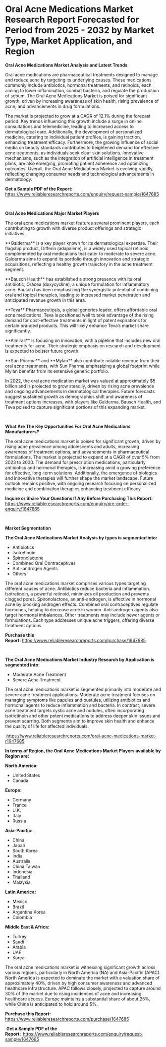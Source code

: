 <p><h1>Oral Acne Medications Market Research Report Forecasted for Period from 2025 -  2032 by Market Type, Market Application, and Region</h1></p><p><strong>Oral Acne Medications Market Analysis and Latest Trends</strong></p>
<p><p>Oral acne medications are pharmaceutical treatments designed to manage and reduce acne by targeting its underlying causes. These medications commonly include antibiotics, hormonal treatments, and retinoids, each aiming to lower inflammation, combat bacteria, and regulate the production of sebum. The Oral Acne Medications Market is poised for significant growth, driven by increasing awareness of skin health, rising prevalence of acne, and advancements in drug formulations. </p><p>The market is projected to grow at a CAGR of 12.1% during the forecast period. Key trends influencing this growth include a surge in online consultations and telemedicine, leading to increased access to dermatological care. Additionally, the development of personalized medicine, catering to individual patient profiles, is gaining traction, enhancing treatment efficacy. Furthermore, the growing influence of social media on beauty standards contributes to heightened demand for effective acne treatments, as individuals seek clear skin solutions. Innovative mechanisms, such as the integration of artificial intelligence in treatment plans, are also emerging, promoting patient adherence and optimizing outcomes. Overall, the Oral Acne Medications Market is evolving rapidly, reflecting changing consumer needs and technological advancements in dermatology.</p></p>
<p><strong>Get a Sample PDF of the Report:&nbsp;</strong> <a href="https://www.reliableresearchreports.com/enquiry/request-sample/1647685?utm_campaign=2243&utm_medium=2&utm_source=Github&utm_content=ia&utm_term=19042025&utm_id=oral-acne-medications">https://www.reliableresearchreports.com/enquiry/request-sample/1647685</a></p>
<p>&nbsp;</p>
<p><strong>Oral Acne Medications Major Market Players</strong></p>
<p><p>The oral acne medications market features several prominent players, each contributing to growth with diverse product offerings and strategic initiatives.</p><p>**Galderma** is a key player known for its dermatological expertise. Their flagship product, Differin (adapalene), is a widely used topical retinoid, complemented by oral medications that cater to moderate to severe acne. Galderma aims to expand its portfolio through innovation and strategic acquisitions, reflecting a healthy growth trajectory in the acne treatment segment.</p><p>**Bausch Health** has established a strong presence with its oral antibiotic, Oracea (doxycycline), a unique formulation for inflammatory acne. Bausch has been emphasizing the synergistic potential of combining oral and topical therapies, leading to increased market penetration and anticipated revenue growth in this area.</p><p>**Teva** Pharmaceuticals, a global generics leader, offers affordable oral acne medications. Teva is positioned well to take advantage of the rising demand for cost-effective treatments in light of patent expirations for certain branded products. This will likely enhance Teva’s market share significantly.</p><p>**Almirall** is focusing on innovation, with a pipeline that includes new oral treatments for acne. Their strategic emphasis on research and development is expected to bolster future growth. </p><p>**Sun Pharma** and **Mylan** also contribute notable revenue from their oral acne treatments, with Sun Pharma emphasizing a global footprint while Mylan benefits from its extensive generic portfolio.</p><p>In 2022, the oral acne medication market was valued at approximately $5 billion and is projected to grow steadily, driven by rising acne prevalence and ongoing advancements in dermatological therapies. Future forecasts suggest sustained growth as demographics shift and awareness of treatment options increases, with players like Galderma, Bausch Health, and Teva poised to capture significant portions of this expanding market.</p></p>
<p>&nbsp;</p>
<p><strong>What Are The Key Opportunities For Oral Acne Medications Manufacturers?</strong></p>
<p><p>The oral acne medications market is poised for significant growth, driven by rising acne prevalence among adolescents and adults, increasing awareness of treatment options, and advancements in pharmaceutical formulations. The market is projected to expand at a CAGR of over 5% from 2023 to 2030. The demand for prescription medications, particularly antibiotics and hormonal therapies, is increasing amid a growing preference for effective, long-term solutions. Additionally, the emergence of biologics and innovative therapies will further shape the market landscape. Future outlook remains positive, with ongoing research focusing on personalized medicine and combination therapies enhancing treatment efficacy.</p></p>
<p><strong>Inquire or Share Your Questions If Any Before Purchasing This Report:</strong> <a href="https://www.reliableresearchreports.com/enquiry/pre-order-enquiry/1647685?utm_campaign=2243&utm_medium=2&utm_source=Github&utm_content=ia&utm_term=19042025&utm_id=oral-acne-medications">https://www.reliableresearchreports.com/enquiry/pre-order-enquiry/1647685</a></p>
<p>&nbsp;</p>
<p><strong>Market Segmentation</strong></p>
<p><strong>The Oral Acne Medications Market Analysis by types is segmented into:</strong></p>
<p><ul><li>Antibiotics</li><li>Isotretinoin</li><li>Spironolactone</li><li>Combined Oral Contraceptives</li><li>Anti-androgen Agents</li><li>Others</li></ul></p>
<p><p>The oral acne medications market comprises various types targeting different causes of acne. Antibiotics reduce bacteria and inflammation. Isotretinoin, a powerful retinoid, minimizes oil production and prevents clogged pores. Spironolactone, an anti-androgen, is effective in hormonal acne by blocking androgen effects. Combined oral contraceptives regulate hormones, helping to decrease acne in women. Anti-androgen agents also target hormonal imbalances. Other treatments may include newer agents or formulations. Each type addresses unique acne triggers, offering diverse treatment options.</p></p>
<p><strong>Purchase this Report:&nbsp;</strong><a href="https://www.reliableresearchreports.com/purchase/1647685?utm_campaign=2243&utm_medium=2&utm_source=Github&utm_content=ia&utm_term=19042025&utm_id=oral-acne-medications">https://www.reliableresearchreports.com/purchase/1647685</a></p>
<p>&nbsp;</p>
<p><strong>The Oral Acne Medications Market Industry Research by Application is segmented into:</strong></p>
<p><ul><li>Moderate Acne Treatment</li><li>Severe Acne Treatment</li></ul></p>
<p><p>The oral acne medications market is segmented primarily into moderate and severe acne treatment applications. Moderate acne treatment focuses on managing symptoms like papules and pustules, utilizing antibiotics and hormonal agents to reduce inflammation and bacteria. In contrast, severe acne treatment targets cystic acne and nodules, often incorporating isotretinoin and other potent medications to address deeper skin issues and prevent scarring. Both segments aim to improve skin health and enhance the quality of life for affected individuals.</p></p>
<p><a href="https://www.reliableresearchreports.com/oral-acne-medications-market-r1647685?utm_campaign=2243&utm_medium=2&utm_source=Github&utm_content=ia&utm_term=19042025&utm_id=oral-acne-medications">&nbsp;https://www.reliableresearchreports.com/oral-acne-medications-market-r1647685</a></p>
<p><strong>In terms of Region, the Oral Acne Medications Market Players available by Region are:</strong></p>
<p>
    <p> <strong> North America: </strong>
        <ul>
            <li>United States</li>
            <li>Canada</li>
        </ul>
        </p> 
    <p> <strong> Europe: </strong>
        <ul>
            <li>Germany</li>
            <li>France</li>
            <li>U.K.</li>
            <li>Italy</li>
            <li>Russia</li>
        </ul>
        </p> 
    <p> <strong> Asia-Pacific: </strong>
        <ul>
            <li>China</li>
            <li>Japan</li>
            <li>South Korea</li>
            <li>India</li>
            <li>Australia</li>
            <li>China Taiwan</li>
            <li>Indonesia</li>
            <li>Thailand</li>
            <li>Malaysia</li>
        </ul>
        </p> 
    <p> <strong> Latin America: </strong>
        <ul>
            <li>Mexico</li>
            <li>Brazil</li>
            <li>Argentina Korea</li>
            <li>Colombia</li>
        </ul>
        </p> 
    <p> <strong> Middle East & Africa: </strong>
        <ul>
            <li>Turkey</li>
            <li>Saudi</li>
            <li>Arabia</li>
            <li>UAE</li>
            <li>Korea</li>
        </ul>
    </p>
    </p>
<p><p>The oral acne medications market is witnessing significant growth across various regions, particularly in North America (NA) and Asia-Pacific (APAC). North America is expected to dominate the market with a valuation share of approximately 40%, driven by high consumer awareness and advanced healthcare infrastructure. APAC follows closely, projected to capture around 30% of the market due to rising incidences of acne and increasing healthcare access. Europe maintains a substantial share of about 25%, while China is anticipated to hold around 5%.</p></p>
<p><strong>Purchase this Report: </strong><a href="https://www.reliableresearchreports.com/purchase/1647685?utm_campaign=2243&utm_medium=2&utm_source=Github&utm_content=ia&utm_term=19042025&utm_id=oral-acne-medications">https://www.reliableresearchreports.com/purchase/1647685</a></p>
<p>&nbsp;<strong>Get a Sample PDF of the Report:&nbsp;&nbsp;</strong><a href="https://www.reliableresearchreports.com/enquiry/request-sample/1647685?utm_campaign=2243&utm_medium=2&utm_source=Github&utm_content=ia&utm_term=19042025&utm_id=oral-acne-medications">https://www.reliableresearchreports.com/enquiry/request-sample/1647685</a></p>
<p><strong></strong></p>
<p><p></p><p></p><p></p></p>